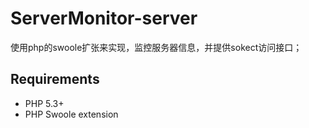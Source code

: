 ServerMonitor-server
====================

使用php的swoole扩张来实现，监控服务器信息，并提供sokect访问接口；

## Requirements

* PHP 5.3+
* PHP Swoole extension


